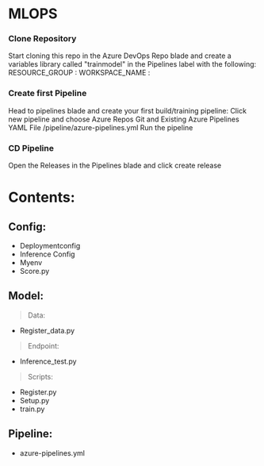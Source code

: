# MLOPS 

### Clone Repository
Start cloning this repo in the Azure DevOps Repo blade and create a variables library called "trainmodel" in the Pipelines label with the following:
RESOURCE_GROUP : <resource group name>
WORKSPACE_NAME : <AML workspace name>

### Create first Pipeline
Head to pipelines blade and create your first build/training pipeline:
Click new pipeline and choose Azure Repos Git and Existing Azure Pipelines YAML File
/pipeline/azure-pipelines.yml
Run the pipeline

### CD Pipeline
Open the Releases in the Pipelines blade and click create release


# Contents:

## Config:
   - Deploymentconfig
   - Inference Config
   - Myenv
   - Score.py

## Model:
>Data:
   - Register_data.py
>Endpoint:
   - Inference_test.py
>Scripts:
   - Register.py
   - Setup.py
   - train.py

## Pipeline:
   - azure-pipelines.yml